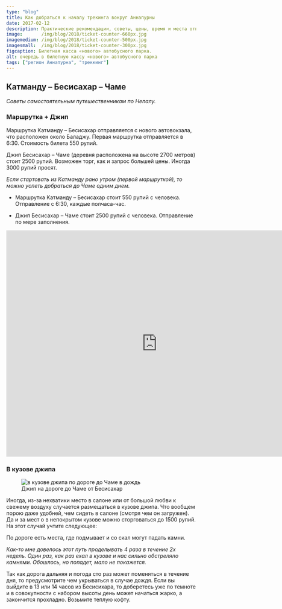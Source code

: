 ```yaml
---
type: "blog"
title: Как добраться к началу трекинга вокруг Аннапурны
date: 2017-02-12
description: Практические рекомендации, советы, цены, время и места отправлений по состоянию на весну на 2017 года.
image:       /img/blog/2018/ticket-counter-660px.jpg
imagemedium: /img/blog/2018/ticket-counter-500px.jpg
imagesmall:  /img/blog/2018/ticket-counter-300px.jpg
figcaption: Билетная касса «нового» автобусного парка.
alt: очередь в билетную кассу «нового» автобусного парка
tags: ["регион Аннапурна", "треккинг"]
---
```


## Катманду – Бесисахар – Чаме

*Советы самостоятельным путешественникам по Непалу.*

### Маршрутка + Джип

Маршрутка Катманду – Бесисахар отправляется с нового автовокзала, что расположен около Баладжу. Первая маршрутка отправляется в 6:30. Стоимость билета 550 рупий.

Джип Бесисахар – Чаме (деревня расположена на высоте 2700 метров) стоит 2500 рупий. Возможен торг, как и запрос большей цены. Иногда 3000 рупий просят.

*Если стартовать из Катманду рано утром (первой маршруткой), то можно успеть добраться до Чаме одним днем.*

* Маршрутка Катманду – Бесисахар стоит 550 рупий с человека.  Отправление с 6:30, каждые полчаса-час.

* Джип Бесисахар – Чаме стоит 2500 рупий с человека. Отправление по мере заполнения.


<p><iframe style="border: 0;" src="https://www.google.com/maps/embed?pb=!1m18!1m12!1m3!1d1248.568489570927!2d85.30799648756417!3d27.733183508876454!2m3!1f0!2f0!3f0!3m2!1i1024!2i768!4f13.1!3m3!1m2!1s0x39eb18dc1d3ae109%3A0x18613d6dc3511853!2sGongabu+Bus+Park!5e0!3m2!1sen!2sru!4v1512200259685" width="800" height="600" frameborder="0" allowfullscreen="allowfullscreen"></iframe></p>


### В кузове джипа

<figure class="pv3">
<picture>
<source media="(min-width: 80em)" srcset="/img/blog/2018/jeep-to-chame-660px.jpg">
<source media="(min-width: 30em)" srcset="/img/blog/2018/jeep-to-chame-500px.jpg">
<source media="(min-width:  1em)" srcset="/img/blog/2018/jeep-to-chame-300px.jpg">
                                <img src="/img/blog/2018/jeep-to-chame-660px.jpg" 
alt="в кузове джипа по дороге до Чаме в дождь" 
class="br1 w-100"/>
</picture>
<figcaption class="f6 grey-3 tc">Джип на дороге до Чаме от Бесисахар</figcaption>
</figure>

Иногда, из-за нехватики место в салоне или от большой любви к свежему воздуху случается размещаться в кузове джипа. Что вообщем порою даже удобней, чем сидеть в салоне (смотря чем он загружен). Да и за мест о в непокрытом кузове можно сторговаться до 1500 рупий. На этот случай учтите следующее:

По дороге есть места, где подмывает и со скал могут падать камни.

*Как-то мне довелось этот путь проделывать 4 раза в течение 2х недель. Один раз, как раз ехал в кузове и нас сильно обстреляло камнями. Обошлось, но попадет, мало не покажется.*

Так как дорога дальняя и погода сто раз может поменяться в течение дня, то предусмотрите чем укрываться в случае дождя. Если вы выйдите в 13 или 14 часов из Бесисихара, то доберетесь уже по темноте и в совокупности с набором высоты день может начаться жарко, а закончится прохладно. Возьмите теплую кофту.